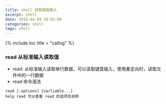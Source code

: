 ```yaml
---
title: shell 读取键盘输入
excerpt: shell
date: 2019-04-09 20:03:00
categories: shell
tags: shell
---
```


{% include toc title = "catlog" %}

### read 从标准输入读取值
* read: 从标准输入读取单行数据，可以读取键盘输入，使用重定向时，读取文件中的一行数据
* read 命令语法
```
read [-options] [varliable...]
help read 可以查看 read 的选项及说明
```



